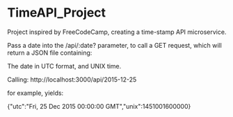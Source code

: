 # TimeAPI_Project
 Project inspired by FreeCodeCamp, creating a time-stamp API microservice.
 
 Pass a date into the /api/:date? parameter, to call a GET request, which will return a JSON file containing:
 
 
 The date in UTC format, and UNIX time.
 
 
 Calling: http://localhost:3000/api/2015-12-25
 
 
 for example, yields:
 
 
 {"utc":"Fri, 25 Dec 2015 00:00:00 GMT","unix":1451001600000}
